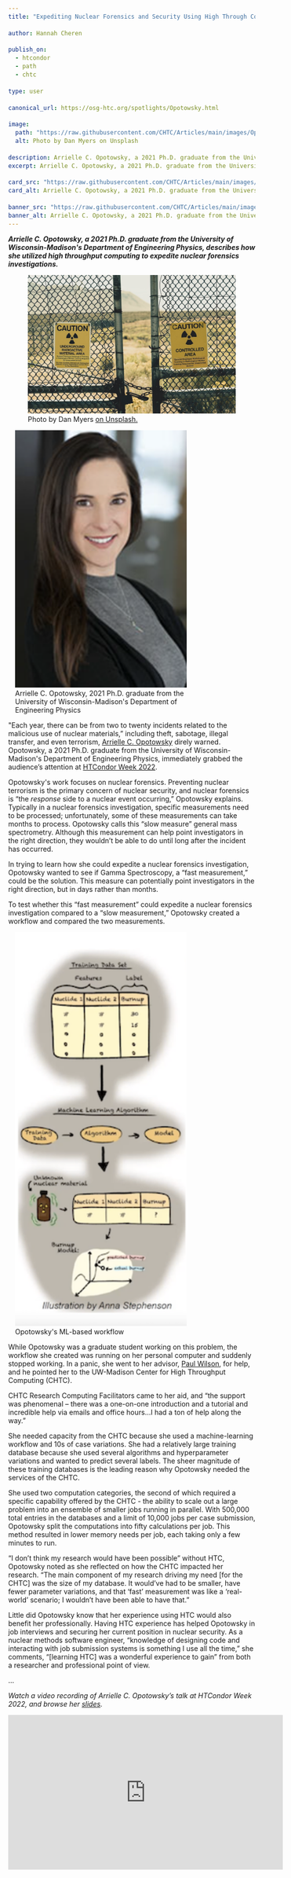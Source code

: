 ```yaml
---
title: "Expediting Nuclear Forensics and Security Using High Through Computing"

author: Hannah Cheren

publish_on:
  - htcondor
  - path
  - chtc
  
type: user

canonical_url: https://osg-htc.org/spotlights/Opotowsky.html

image:
  path: "https://raw.githubusercontent.com/CHTC/Articles/main/images/Opotowsky-card.jpeg"
  alt: Photo by Dan Myers on Unsplash
  
description: Arrielle C. Opotowsky, a 2021 Ph.D. graduate from the University of Wisconsin-Madison's Department of Engineering Physics, describes how she utilized high throughput computing to expedite nuclear forensics investigations. 
excerpt: Arrielle C. Opotowsky, a 2021 Ph.D. graduate from the University of Wisconsin-Madison's Department of Engineering Physics, describes how she utilized high throughput computing to expedite nuclear forensics investigations. 

card_src: "https://raw.githubusercontent.com/CHTC/Articles/main/images/Opotowsky-card.jpeg"
card_alt: Arrielle C. Opotowsky, a 2021 Ph.D. graduate from the University of Wisconsin-Madison's Department of Engineering Physics, describes how she utilized high throughput computing to expedite nuclear forensics investigations. 

banner_src: "https://raw.githubusercontent.com/CHTC/Articles/main/images/Opotowsky-card.jpeg"
banner_alt: Arrielle C. Opotowsky, a 2021 Ph.D. graduate from the University of Wisconsin-Madison's Department of Engineering Physics, describes how she utilized high throughput computing to expedite nuclear forensics investigations. 
---
```

  ***Arrielle C. Opotowsky, a 2021 Ph.D. graduate from the University of Wisconsin-Madison's Department of Engineering Physics, describes how she utilized high throughput computing to expedite nuclear forensics investigations.***
  
  <figure>
  <img src="https://raw.githubusercontent.com/CHTC/Articles/main/images/Opotowsky-card.jpeg" alt="Computer rendering of DNA."/>
  <figcaption class="figure-caption">Photo by Dan Myers <a href="https://unsplash.com/photos/xXbQIrWH2_A">on Unsplash.</a><br/></figcaption>
</figure>

  <figure class="figure float-end" style="margin-left: 1em; width: 350px;">
  <img src='https://raw.githubusercontent.com/CHTC/Articles/main/images/Opotowsky-headshot.png' class="figure-img img-fluid rounded" alt="Arrielle C. Opotowsky, 2021 Ph.D. graduate from the University of Wisconsin-Madison's Department of Engineering Physics" width="350px">
  <figcaption class="figure-caption">Arrielle C. Opotowsky, 2021 Ph.D. graduate from the University of Wisconsin-Madison's Department of Engineering Physics<br/></figcaption>
</figure>
  
  "Each year, there can be from two to twenty incidents related to the malicious use of nuclear materials,” including theft, sabotage, illegal transfer, and even terrorism, [Arrielle C. Opotowsky](http://scifun.org/Thesis_Awards/opotowsky.html) direly warned. Opotowsky, a 2021 Ph.D. graduate from the University of Wisconsin-Madison's Department of Engineering Physics, immediately grabbed the audience’s attention at [HTCondor Week 2022](https://agenda.hep.wisc.edu/event/1733/timetable/?view=standard). 

  Opotowsky's work focuses on nuclear forensics. Preventing nuclear terrorism is the primary concern of nuclear security, and nuclear forensics is “the *response* side to a nuclear event occurring,” Opotowsky explains. Typically in a nuclear forensics investigation, specific measurements need to be processed; unfortunately, some of these measurements can take months to process. Opotowsky calls this “slow measure” general mass spectrometry. Although this measurement can help point investigators in the right direction, they wouldn’t be able to do until long after the incident has occurred.

  In trying to learn how she could expedite a nuclear forensics investigation, Opotowsky wanted to see if Gamma Spectroscopy, a “fast measurement,” could be the solution. This measure can potentially point investigators in the right direction, but in days rather than months.

  To test whether this “fast measurement” could expedite a nuclear forensics investigation compared to a “slow measurement,” Opotowsky created a workflow and compared the two measurements.

  <figure class="figure float-end" style="margin-left: 1em; width: 350px;">
  <img src='https://raw.githubusercontent.com/CHTC/Articles/main/images/Opotowsky-workflow.png' class="figure-img img-fluid rounded" alt="Opotowsky's ML-based workflow" width="350px">
  <figcaption class="figure-caption">Opotowsky's ML-based workflow<br/></figcaption>
</figure>

  While Opotowsky was a graduate student working on this problem, the workflow she created was running on her personal computer and suddenly stopped working. In a panic, she went to her advisor, [Paul Wilson](https://directory.engr.wisc.edu/ep/faculty/wilson_paul), for help, and he pointed her to the UW-Madison Center for High Throughput Computing (CHTC).

  CHTC Research Computing Facilitators came to her aid, and “the support was phenomenal – there was a one-on-one introduction and a tutorial and incredible help via emails and office hours…I had a ton of help along the way.”

  She needed capacity from the CHTC because she used a machine-learning workflow and 10s of case variations. She had a relatively large training database because she used several algorithms and hyperparameter variations and wanted to predict several labels. The sheer magnitude of these training databases is the leading reason why Opotowsky needed the services of the CHTC.

  She used two computation categories, the second of which required a specific capability offered by the CHTC - the ability to scale out a large problem into an ensemble of smaller jobs running in parallel. With 500,000 total entries in the databases and a limit of 10,000 jobs per case submission, Opotowsky split the computations into fifty calculations per job. This method resulted in lower memory needs per job, each taking only a few minutes to run.

  “I don’t think my research would have been possible” without HTC, Opotowsky noted as she reflected on how the CHTC impacted her research. “The main component of my research driving my need [for the CHTC] was the size of my database. It would’ve had to be smaller, have fewer parameter variations, and that ‘fast’ measurement was like a ‘real-world’ scenario; I wouldn’t have been able to have that.” 

  Little did Opotowsky know that her experience using HTC would also benefit her professionally. Having HTC experience has helped Opotowsky in job interviews and securing her current position in nuclear security. As a nuclear methods software engineer, “knowledge of designing code and interacting with job submission systems is something I use all the time,” she comments, “[learning HTC] was a wonderful experience to gain” from both a researcher and professional point of view. 


...

  *Watch a video recording of Arrielle C. Opotowsky’s talk at HTCondor Week 2022, and browse her [slides](https://agenda.hep.wisc.edu/event/1733/contributions/25511/attachments/8299/9577/HTCondorWeek_AOpotowsky.pdf).*
  
  <iframe width="560" height="315" src="https://www.youtube.com/embed/60lQS9dH0ag" title="YouTube video player" frameborder="0" allow="accelerometer; autoplay; clipboard-write; encrypted-media; gyroscope; picture-in-picture" allowfullscreen></iframe>
